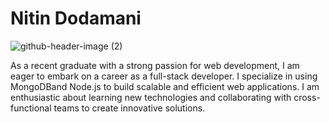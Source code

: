 # Nitin Dodamani
![github-header-image (2)](https://github.com/Nitin201/Nitin201/assets/60124943/809308d8-cb90-496d-8884-c392ea7c7533)


 As a recent graduate with a strong passion for web development, I am eager to embark on a career as a
full-stack developer. I specialize in using MongoDBand Node.js to build scalable and efficient web
applications. I am enthusiastic about learning new technologies and collaborating with cross-functional
teams to create innovative solutions.

